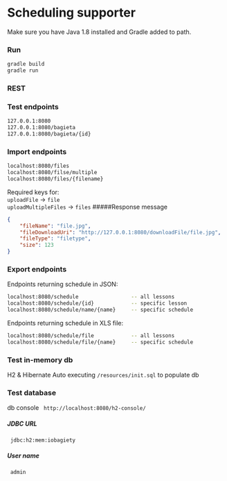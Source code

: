 # Scheduling supporter 


Make sure you have Java 1.8 installed and Gradle added to path.

### Run
```sh
gradle build
gradle run
```

### REST
### Test endpoints
```sh
127.0.0.1:8080 
127.0.0.1:8080/bagieta
127.0.0.1:8080/bagieta/{id}
```
### Import endpoints
```sh
localhost:8080/files
localhost:8080/filse/multiple
localhost:8080/files/{filename}
```
Required keys for:  
 ```uploadFile``` -> ```file```  
 ```uploadMultipleFiles``` -> ```files```
#####Response message
```json
{
    "fileName": "file.jpg",
    "fileDownloadUri": "http://127.0.0.1:8080/downloadFile/file.jpg",
    "fileType": "filetype",
    "size": 123
}
```
### Export endpoints
Endpoints returning schedule in JSON:
```sh
localhost:8080/schedule                 -- all lessons
localhost:8080/schedule/{id}            -- specific lesson
localhost:8080/schedule/name/{name}     -- specific schedule
```

Endpoints returning schedule in XLS file:
```sh
localhost:8080/schedule/file            -- all lessons
localhost:8080/schedule/file/{name}     -- specific schedule
```
### Test in-memory db
H2 & Hibernate
Auto executing ```/resources/init.sql``` to populate db

### Test database
db console
``` http://localhost:8080/h2-console/``` 
##### JDBC URL
``` jdbc:h2:mem:iobagiety``` 
##### User name
``` admin``` 
